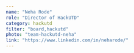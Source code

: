 ```yaml
---
name: "Neha Rode"
role: "Director of HackUTD"
category: hackutd
filter: "board,hackutd"
photo: "team-hackutd-neha"
link: "https://www.linkedin.com/in/neharode/"
---
```


